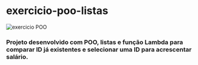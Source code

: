 # exercicio-poo-listas
![exercicio POO](https://user-images.githubusercontent.com/91238997/165666412-63ccd09f-20bd-454c-979f-618773978cf3.png)
### Projeto desenvolvido com POO, listas e função Lambda para comparar ID já existentes e selecionar uma ID para acrescentar salário.
